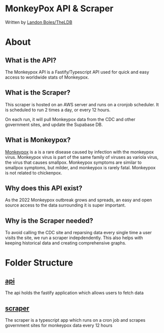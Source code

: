 # MonkeyPox API & Scraper
Written by [Landon Boles/TheLDB](https://github.com/TheLDB)


# About
## What is the API?
The Monkeypox API is a Fastify/Typescript API used for quick and easy access to worldwide stats of Monkeypox.

## What is the Scraper?
This scraper is hosted on an AWS server and runs on a cronjob scheduler. It is scheduled to run 2 times a day, or every 12 hours.

On each run, it will pull Monkeypox data from the CDC and other government sites, and update the Supabase DB.

## What is Monkeypox?
[Monkeypox](https://www.cdc.gov/poxvirus/monkeypox/index.html) is a  is a rare disease caused by infection with the monkeypox virus. Monkeypox virus is part of the same family of viruses as variola virus, the virus that causes smallpox. Monkeypox symptoms are similar to smallpox symptoms, but milder, and monkeypox is rarely fatal. Monkeypox is not related to chickenpox.

## Why does this API exist?
As the 2022 Monkeypox outbreak grows and spreads, an easy and open source access to the data surrounding it is super important.

## Why is the Scraper needed?
To avoid calling the CDC site and reparsing data every single time a user visits the site, we run a scraper indepdendently. This also helps with keeping historical data and creating comprehensive graphs.

# Folder Structure

## [api](./api/)
The api holds the fastify application which allows users to fetch data

## [scraper](/scraper/)
The scraper is a typescript app which runs on a cron job and scrapes government sites for monkeypox data every 12 hours
